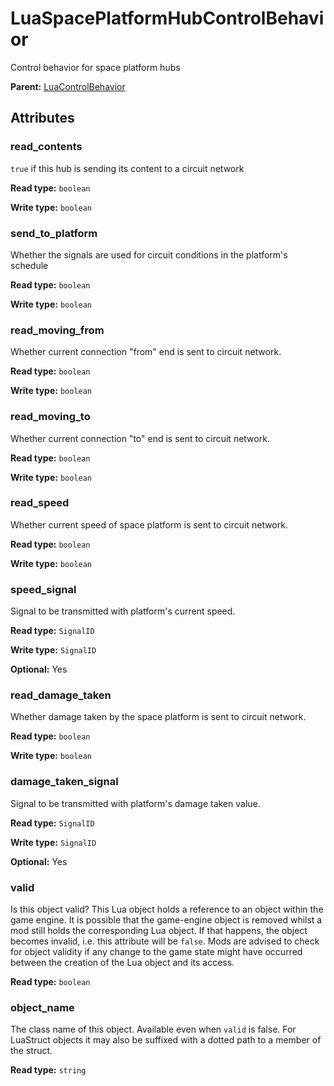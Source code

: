 # LuaSpacePlatformHubControlBehavior

Control behavior for space platform hubs

**Parent:** [LuaControlBehavior](LuaControlBehavior.md)

## Attributes

### read_contents

`true` if this hub is sending its content to a circuit network

**Read type:** `boolean`

**Write type:** `boolean`

### send_to_platform

Whether the signals are used for circuit conditions in the platform's schedule

**Read type:** `boolean`

**Write type:** `boolean`

### read_moving_from

Whether current connection "from" end is sent to circuit network.

**Read type:** `boolean`

**Write type:** `boolean`

### read_moving_to

Whether current connection "to" end is sent to circuit network.

**Read type:** `boolean`

**Write type:** `boolean`

### read_speed

Whether current speed of space platform is sent to circuit network.

**Read type:** `boolean`

**Write type:** `boolean`

### speed_signal

Signal to be transmitted with platform's current speed.

**Read type:** `SignalID`

**Write type:** `SignalID`

**Optional:** Yes

### read_damage_taken

Whether damage taken by the space platform is sent to circuit network.

**Read type:** `boolean`

**Write type:** `boolean`

### damage_taken_signal

Signal to be transmitted with platform's damage taken value.

**Read type:** `SignalID`

**Write type:** `SignalID`

**Optional:** Yes

### valid

Is this object valid? This Lua object holds a reference to an object within the game engine. It is possible that the game-engine object is removed whilst a mod still holds the corresponding Lua object. If that happens, the object becomes invalid, i.e. this attribute will be `false`. Mods are advised to check for object validity if any change to the game state might have occurred between the creation of the Lua object and its access.

**Read type:** `boolean`

### object_name

The class name of this object. Available even when `valid` is false. For LuaStruct objects it may also be suffixed with a dotted path to a member of the struct.

**Read type:** `string`


